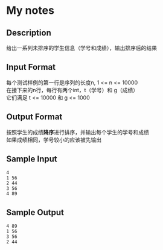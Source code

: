 # My notes

## Description
给出一系列未排序的学生信息（学号和成绩），输出排序后的结果    

## Input Format
每个测试样例的第一行是序列的长度n, 1 <= n <= 10000     
在接下来的n行，每行有两个int，t（学号）和 g（成绩）     
它们满足 t <= 10000 和 g <= 1000      

## Output Format
按照学生的成绩**降序**进行排序，并输出每个学生的学号和成绩   
如果成绩相同，学号较小的应该被先输出          

## Sample Input
```
4
1 56
2 44
3 56
4 89
```

## Sample Output
```
4 89
1 56
3 56
2 44
```

